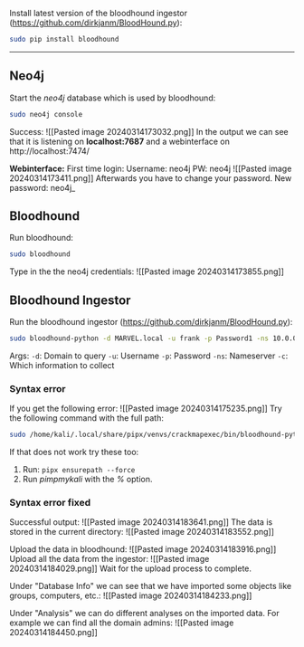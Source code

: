 Install latest version of the bloodhound ingestor (https://github.com/dirkjanm/BloodHound.py):
```bash
sudo pip install bloodhound
```

---
## Neo4j

Start the *neo4j* database which is used by bloodhound:
```bash
sudo neo4j console
```
Success:
![[Pasted image 20240314173032.png]]
In the output we can see that it is listening on **localhost:7687** and a webinterface on http://localhost:7474/

**Webinterface:**
First time login:
Username: neo4j
PW: neo4j
![[Pasted image 20240314173411.png]]
Afterwards you have to change your password. New password: neo4j_

## Bloodhound

Run bloodhound:
```bash
sudo bloodhound
```
Type in the the neo4j credentials:
![[Pasted image 20240314173855.png]]

## Bloodhound Ingestor

Run the bloodhound ingestor (https://github.com/dirkjanm/BloodHound.py):
```bash
sudo bloodhound-python -d MARVEL.local -u frank -p Password1 -ns 10.0.0.18 -c all
```
Args:
`-d`: Domain to query
`-u`: Username
`-p`: Password
`-ns`: Nameserver
`-c`: Which information to collect

### Syntax error

If you get the following error:
![[Pasted image 20240314175235.png]]
Try the following command with the full path:
```bash
sudo /home/kali/.local/share/pipx/venvs/crackmapexec/bin/bloodhound-python -d MARVEL.local -u frank -p Password1 -ns 10.0.0.18 -c all
```
If that does not work try these too:
1. Run: `pipx ensurepath --force`
2. Run *pimpmykali* with the *%* option.

### Syntax error fixed

Successful output:
![[Pasted image 20240314183641.png]]
The data is stored in the current directory:
![[Pasted image 20240314183552.png]]

Upload the data in bloodhound:
![[Pasted image 20240314183916.png]]
Upload all the data from the ingestor:
![[Pasted image 20240314184029.png]]
Wait for the upload process to complete.

Under "Database Info" we can see that we have imported some objects like groups, computers, etc.:
![[Pasted image 20240314184233.png]]

Under "Analysis" we can do different analyses on the imported data. For example we can find all the domain admins:
![[Pasted image 20240314184450.png]]